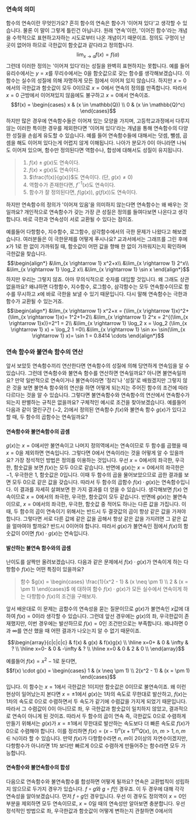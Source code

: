 ### 연속의 의미
함수의 연속이란 무엇인가요? 흔히 함수의 연속은 함수가 '이어져 있다'고 생각할 수 있습니다. 물론 이 말이 그렇게 틀린건 아닙니다. 원래 '연속'이란, '이어진 함수'라는 개념을 수학적으로 표현하고자하는 시도로부터 나온 개념이기 때문이죠. 정의도 구멍이 난 곳이 없어야 하므로 극한값이 함숫값과 같다라고 정의합니다.
$$\lim_{x \rightarrow a}f(x) = f(a)$$
그런데 이러한 정의는 '이어져 있다'라는 성질을 완벽히 표현하지는 못합니다. 예를 들어 유리수에서는 $y=x$를 무리수에서는 $0$을 함숫값으로 갖는 함수를 생각해보겠습니다. 이 함수는 실수의 성질에 의해 자명하게 모든 점에서 이어져 있지 않습니다. 하지만 $x=0$에서의 극한값과 함숫값이 모두 $0$이므로 $x=0$에서 연속의 정의를 만족합니다. 따라서 $x=0$ 근방에서 이어져있지 않음에도 불구하고 $x=0$에서 연속이죠.
$$f(x) = \begin{cases} x & (x \in \mathbb{Q}) \\ 0 & (x \in \mathbb{Q}^c) \end{cases}$$
하지만 많은 경우에 연속함수들은 이어져 있는 모양을 가지며, 고등학교과정에서 다루지 않는 이러한 특이한 경우를 제외한다면 '이어져 있다'라는 개념을 통해 연속함수의 다양한 성질을 손쉽게 유도할 수 있습니다. 예를 들어 연속함수들에 대해서는 덧셈, 뺄셈, 곱셈을 해도 이어져 있다는게 어렵지 않게 이해됩니다. 나아가 분모가 $0$이 아니라면 나눠도 이어져 있으며, 함수만 정의된다면 역함수나, 합성에 대해서도 성질이 유지됩니다.

> 1. $f(x) \pm g(x)$도 연속이다.
> 2. $f(x) \times g(x)$도 연속이다.
> 3. $\frac{f(x)}{g(x)}$도 연속이다. (단, $g(x) \not= 0$)
> 4. 역함수가 존재한다면, $f^{-1}(x)$도 연속이다.
> 5. 함수가 잘 정의된다면, $f(g(x)),~ g(f(x))$도 연속이다.

하지만 연속함수의 정의가 '이어져 있음'을 의미하지 않는다면 연속함수는 왜 배우는 것일까요? 개인적으로 연속함수가 갖는 가장 큰 성질은 정의를 들여다보면 나온다고 생각합니다. 바로 극한과 연속성이 서로 교환될 수 있다는 점이죠.

예를들어 다항함수, 지수함수, 로그함수, 삼각함수에서의 극한 문제가 나왔다고 해보겠습니다. 여러분들은 이 극한문제를 어떻게 푸시나요? 교과서에서는 그래프를 그린 후에 $x$가 $1$로 한 없이 가까워질 때, 함숫값이 어떤 값을 향해 한 없이 가까워지는지 확인하며 극한값을 찾습니다.  
$$\begin{align*}
&\lim_{x \rightarrow 1} x^2+x\\
&\lim_{x \rightarrow 1} 2^x\\
&\lim_{x \rightarrow 1}  \log_2 x\\
&\lim_{x \rightarrow 1} \sin x 
\end{align*}$$
하지만 우리는 그렇지 않죠. 아마 무의식적으로 숫자를 대입할 것입니다. 왜 그래도 상관없을까요? 왜냐하면 다항함수, 지수함수, 로그함수, 삼각함수는 모두 연속함수이므로 함수를 무시하고 $x$에 바로 극한을 보낼 수 있기 때문입니다. 다시 말해 연속함수는 극한과 함수가 교환될 수 있는거죠.
$$\begin{align*}
&\lim_{x \rightarrow 1} x^2+x = (\lim_{x \rightarrow 1}x)^2+(\lim_{x \rightarrow 1}x)=  1^2+1=2\\
&\lim_{x \rightarrow 1} 2^x = 2^{(\lim_{x \rightarrow 1}x)}=2^1 = 2\\
&\lim_{x \rightarrow 1}  \log_2 x = \log_2 (\lim_{x \rightarrow 1}  x) = \log_2 1 =0\\
&\lim_{x \rightarrow 1} \sin x= \sin(\lim_{x \rightarrow 1}  x)= \sin 1 = 0.8414 \cdots
\end{align*}$$

### 연속 함수와 불연속 함수의 연산
앞서 보았듯 연속함수끼리 연산한다면 연속함수의 성질에 의해 당연하게 연속임을 알 수 있습니다. 그런데 연속함수와 불연속 함수를 연산하면 연속일까요? 아니면 불연속일까요? 만약 일반적으로 연속이거나 불연속이라면 '정리'나 '성질'로 배웠겠지만 그렇지 않은 것을 보면 불연속 함수와의 연산을 하면 어떻게 되는지는 주어진 함수의 조건에 따라 다르다는 것을 알 수 있습니다. 그렇다면 불연속함수와 연속함수의 연산에서 연속함수가 되는지 판별하는 규칙은 없을까요? 구체적인 예시로 조건을 찾아보겠습니다. 예를들어 다음과 같이 열린구간 $(-2,~2)$에서 정의된 연속함수 $f(x)$와 불연속 함수 $g(x)$가 있다고할 때, 두 함수의 곱함수는 연속일까요?  

#### 연속함수와 불연속함수의 곱셈
$g(x)$는 $x=0$에서만 불연속이고 나머지 정의역에서는 연속이므로 두 함수를 곱했을 때 $x=0$을 제외하면 연속입니다. 그렇다면 $0$에서 연속이라는 것을 어떻게 알 수 있을까요? 가장 정석적인 방법은 정의를 이용하는 것입니다. 우선 $x=0$에서의 좌극한, 우극한, 함숫값을 보면 $f(x)$는 모두 $0$으로 같습니다. 반면에 $g(x)$는 $x=0$에서의 좌극한은 $-1$, 우극한은 $1$, 함숫값은 $0$입니다. 이때 두 함수의 곱을 물어보았으므로 곱한 결과를 보면 모두 $0$으로 같은 값을 갖습니다. 따라서 두 함수의 곱함수 $f(x) \cdot g(x)$는 연속함수입니다. 이 결과를 자세히 살펴보면 한 가지 결과를 더 얻을 수 있습니다. 생각해보면 $f(x)$ 연속이므로 $x=0$에서의 좌극한, 우극한, 함숫값이 모두 같습니다. 반면에 $g(x)$는 불연속이므로, $x=0$에서의 좌극한, 우극한, 함숫값 중 적어도 하나는 다른 값을 가집니다. 이 때, 두 함수의 곱이 연속이기 위해서는 반드시 두 결괏값의 곱이 항상 같은 값을 가져야합니다. 그렇다면 서로 다른 값에 같은 값을 곱해서 항상 같은 값을 가지려면 그 같은 값을 얼마여야 할까요? 반드시 $0$이어야 합니다. 따라서 $g(x)$가 불연속인 점에서 $f(x)$의 함숫값이 $0$이면 $f(x) \cdot g(x)$는 연속입니다.

#### 발산하는 불연속 함수와의 곱셈
난이도를 살짝만 올려보겠습니다. 다음과 같은 문제에서 $f(x)\cdot g(x)$가 연속이게 하는 다항함수 $f(x)$는 어떤 특징이 있을까요?

> 함수 $g(x) = \begin{cases} \frac{1}{x^2 - 1} & (x \neq \pm 1) \\ 2 & (x = \pm 1) \end{cases}$ 에 대하여 함수 $f(x)\cdot g(x)$가 모든 실수에서 연속이게 하는 다항함수 $f(x)$의 조건을 구해보자.

앞서 배운대로 이 문제는 곱함수의 연속성을 묻는 질문이므로 $g(x)$가 불연속인 $x$값에 대하여 $f(x)=0$이라 생각할 수 있습니다. 그런데 앞선 경우에는 $g(x)$의 좌, 우극한값이 존재했지만, 이번 경우에는 발산하므로 $f(x)=0$인 조건만으로는 부족합니다. 왜냐하면 $0$과 $\infty$를 연산 했을 때 어떤 결과가 나오는지 알 수 없기 때문이죠.

$$\begin{array}{c|c|c|c}
& f(x) & g(x) & f(x)g(x) \\ \hline
x=0+ & 0 & \infty & ? \\ \hline
x=0- & 0 & -\infty & ? \\ \hline
x=0 & 0 & 2 & 0 \\ 
\end{array}$$

예를들어 $f(x)=x^2-1$로 둔다면, 
$$f(x) \cdot g(x) = \begin{cases} 1 & (x \neq \pm 1) \\ 2(x^2 - 1) & (x = \pm 1) \end{cases}$$
입니다. 이 함수는 $x=1$에서 극한값은 $1$이지만 함숫값은 $0$이므로 불연속이죠. 왜 이런 현상이 일어났는지 본다면 $x=\pm1$에서 $g(x)$는 $1$차의 속도로 무한대로 발산하고, $f(x)$는 $1$차의 속도로 $0$으로 수렴하면서 두 속도가 같기에 수렴값을 가지게 되었기 때문입니다. 따라서 그 수렴값이 $0$이 아니므로 좌, 우 극한값과 함숫값이 일치하지 않았고, 결과적으로 연속이 아니게 된 것이죠. 따라서 두 함수의 곱이 연속 즉, 극한값도 $0$으로 수렴하게 만들기 위해서는 $g(x)$가 $x=\pm1$에서 무한대로 발산하는 속도보다 더 빠른 속도로 $f(x)$가$0$으로 수렴해야 합니다. 이를 정리하면 $f(x)=(x-1)^n(x+1)^mQ(x),$ $(n,~m>1, n, m \in \mathbb{N})$이라 할 수 있습니다. 만약 $f(x)$가 다항함수라면 $n, ~m$이 $2$이상의 자연수이겠지만, 다항함수가 아니라면 $1$차 보다만 빠르게 $0$으로 수렴하게 만들어주는 함수라면 모두 가능합니다.

#### 연속함수와 불연속함수의 합성
다음으로 연속함수와 불연속함수를 합성하면 어떻게 될까요? 연속은 교환법칙이 성립하지 않으므로 두가지 경우가 있습니다. $f \circ g$와 $g \circ f$인 경우죠. 이 두 경우에 대해 각각 연속성을 알아보겠습니다. 먼저 $f \circ g$인 경우입니다. 우선 이 경우도 정의역이 $x=0$인 부분을 제외하면 모두 연속이므로, $x=0$일 때의 연속성만 알아보면 충분합니다. 우선 정석적인 방법으로 좌, 우극한값과 함숫값이 어떻게 변하는지 관찰하면 $0$에서의